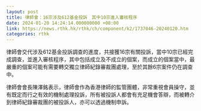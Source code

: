 ```yaml
---
layout: post
title: 律師會：16宗涉及612基金投訴　其中10宗進入審核程序
date: 2024-01-20 14:24:14.000000000 +08:00
link: https://news.rthk.hk/rthk/ch/component/k2/1737046-20240120.htm
categories: rthk
---
```


律師會交代涉及612基金投訴調查的進度，共接獲16宗有關投訴，當中10宗已經完成調查，並進入審核程序，其中包括成立及不成立的個案，而成立的個案當中，最嚴重的個案可能有需要轉交獨立律師紀錄審裁團處理，至於其餘6宗案件仍在調查中。

律師會會長陳澤銘表示，律師會作為香港律師的監管團體，非常重視會員操守，並有既定而行之有效的機制處理投訴，所有被投訴人都會有充足機會答辯，而被轉介到律師紀錄審裁團的被投訴人，亦可以透過機制申訴。
